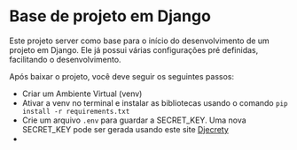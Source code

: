 # Base de projeto em Django

Este projeto server como base para o início do desenvolvimento de um projeto em Django. Ele já possui várias configurações pré definidas, facilitando o desenvolvimento.

Após baixar o projeto, você deve seguir os seguintes passos:

- Criar um Ambiente Virtual (venv)
- Ativar a venv no terminal e instalar as bibliotecas usando o comando ```pip install -r requirements.txt```
- Crie um arquivo ```.env``` para guardar a SECRET_KEY. Uma nova SECRET_KEY pode ser gerada usando este site [Djecrety](https://djecrety.ir/)
- 